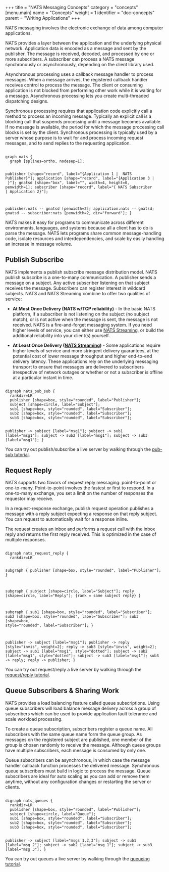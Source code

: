 +++
title = "NATS Messaging Concepts"
category = "concepts"
[menu.main]
  name = "Concepts"
  weight = 1
  identifier = "doc-concepts"
  parent = "Writing Applications"
+++

NATS messaging involves the electronic exchange of data among computer applications.

NATS provides a layer between the application and the underlying physical network. Application data is encoded as a message and sent by the publisher. The message is received, decoded, and processed by one or more subscribers. A subscriber can process a NATS message synchronously or asynchronously, depending on the client library used.

Asynchronous processing uses a callback message handler to process messages. When a message arrives, the registered callback handler receives control to process the message. The client or consuming application is not blocked from performing other work while it is waiting for a message. Asynchronous processing lets you create multi-threaded dispatching designs.

Synchronous processing requires that application code explicitly call a method to process an incoming message. Typically an explicit call is a blocking call that suspends processing until a message becomes available. If no message is available, the period for which the message processing call blocks is set by the client. Synchronous processing is typically used by a server whose purpose is to wait for and process incoming request messages, and to send replies to the requesting application.

<div class="graphviz"><code data-viz="dot">
graph nats {
  graph [splines=ortho, nodesep=1];

  publisher [shape="record", label="{Application 1 | <nats> NATS Publisher}"];
  application [shape="record", label="{Application 3 | <nats>  }"];
  gnatsd [shape="box", label="", width=4, height=0, penwidth=1];
  subscriber [shape="record", label="{<nats> NATS Subscriber | Application 2}"];

  publisher:nats -- gnatsd [penwidth=2];
  application:nats -- gnatsd;
  gnatsd -- subscriber:nats [penwidth=2, dir="forward"];
}
</code></div>

NATS makes it easy for programs to communicate across different environments, languages, and systems because all a client has to do is parse the message. NATS lets programs share common message-handling code, isolate resources and interdependencies, and scale by easily handling an increase in message volume.

## <a name="pubsub"></a>Publish Subscribe

NATS implements a publish subscribe message distribution model. NATS publish subscribe is a one-to-many communication. A publisher sends a message on a subject. Any active subscriber listening on that subject receives the message. Subscribers can register interest in wildcard subjects. NATS and NATS Streaming combine to offer two qualities of service:

- **At Most Once Delivery (NATS w/TCP reliability)** - In the basic NATS platform, if a subscriber is not listening on the subject (no subject match), or is not active when the message is sent, the message is not received. NATS is a fire-and-forget messaging system. If you need higher levels of service, you can either use [NATS Streaming](/documentation/streaming/nats-streaming-intro/), or build the additional reliability into your client(s) yourself.

- **At Least Once Delivery ([NATS Streaming](/documentation/streaming/nats-streaming-intro/))** - Some applications require higher levels of service and more stringent delivery guarantees, at the potential cost of lower message throughput and higher end-to-end delivery latency. These applications rely on the underlying messaging transport to ensure that messages are delivered to subscribers irrespective of network outages or whether or not a subscriber is offline at a particular instant in time.

<div class="graphviz"><code data-viz="dot">
digraph nats_pub_sub {
  rankdir=LR
  publisher [shape=box, style="rounded", label="Publisher"];
  subject [shape=circle, label="Subject"];
  sub1 [shape=box, style="rounded", label="Subscriber"];
  sub2 [shape=box, style="rounded", label="Subscriber"];
  sub3 [shape=box, style="rounded", label="Subscriber"];

  publisher -> subject [label="msg1"];
  subject -> sub1 [label="msg1"];
  subject -> sub2 [label="msg1"];
  subject -> sub3 [label="msg1"];
}
</code></div>

You can try out publish/subscribe a live server by walking through the [pub-sub tutorial](/doc/additional_documentation/nats-pub-sub).

## <a name="reqrep"></a>Request Reply

NATS supports two flavors of request reply messaging: point-to-point or one-to-many. Point-to-point involves the fastest or first to respond. In a one-to-many exchange, you set a limit on the number of responses the requestor may receive.

In a request-response exchange, publish request operation publishes a message with a reply subject expecting a response on that reply subject. You can request to automatically wait for a response inline.

The request creates an inbox and performs a request call with the inbox reply and returns the first reply received. This is optimized in the case of multiple responses.

<div class="graphviz"><code data-viz="dot">
digraph nats_request_reply {
  rankdir=LR

  subgraph {
    publisher [shape=box, style="rounded", label="Publisher"];
  }

  subgraph {
    subject [shape=circle, label="Subject"];
    reply [shape=circle, label="Reply"];
    {rank = same subject reply}
  }

  subgraph {
    sub1 [shape=box, style="rounded", label="Subscriber"];
    sub2 [shape=box, style="rounded", label="Subscriber"];
    sub3 [shape=box, style="rounded", label="Subscriber"];
  }

  publisher -> subject [label="msg1"];
  publisher -> reply [style="invis", weight=2];
  reply -> sub3 [style="invis", weight=2];
  subject -> sub1 [label="msg1", style="dotted"];
  subject -> sub2 [label="msg1", style="dotted"];
  subject -> sub3 [label="msg1"];
  sub3 -> reply;
  reply -> publisher;
}
</code></div>

You can try out request/reply a live server by walking through the [request/reply tutorial](/doc/additional_documentation/nats-req-rep).

## <a name="queue"></a>Queue Subscribers & Sharing Work

NATS provides a load balancing feature called queue subscriptions. Using queue subscribers will load balance message delivery across a group of subscribers which can be used to provide application fault tolerance and scale workload processing.

To create a queue subscription, subscribers register a queue name. All subscribers with the same queue name form the queue group. As messages on the registered subject are published, one member of the group is chosen randomly to receive the message. Although queue groups have multiple subscribers, each message is consumed by only one.

Queue subscribers can be asynchronous, in which case the message handler callback function processes the delivered message. Synchronous queue subscribers must build in logic to process the message. Queue subscribers are ideal for auto scaling as you can add or remove them anytime, without any configuration changes or restarting the server or clients.

<div class="graphviz"><code data-viz="dot">
digraph nats_queues {
  rankdir=LR
  publisher [shape=box, style="rounded", label="Publisher"];
  subject [shape=circle, label="Queue"];
  sub1 [shape=box, style="rounded", label="Subscriber"];
  sub2 [shape=box, style="rounded", label="Subscriber"];
  sub3 [shape=box, style="rounded", label="Subscriber"];

  publisher -> subject [label="msgs 1,2,3"];
  subject -> sub1 [label="msg 2"];
  subject -> sub2 [label="msg 1"];
  subject -> sub3 [label="msg 3"];
}
</code></div>

You can try out queues a live server by walking through the [queueing tutorial](/doc/additional_documentation/nats-queueing).